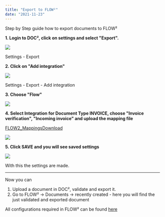 ```yaml
---
title: "Export to FLOW²"
date: "2021-11-23"
---
```


Step by Step guide how to export documents to FLOW²

**1\. Login to DOC², click on settings and select "Export".**

![](/_images/doc2/DOC²_Settings_Export-1024x612.png)

Settings - Export

**2\. Click on "Add integration"**

![](/_images/doc2/DOC²_Add-integration-1024x537.png)

Settings - Export - Add integration

**3\. Choose "Flow"**

![](/_images/doc2/DOC²_select-integration_FLOW²--1024x349.png)

**4\. Select Integration for Document Type INVOICE, choose "Invoice verification", "Incoming invoice" and upload the mapping file**

[FLOW2\_Mappings](https://docs.cloudintegration.eu/wp-content/uploads/2021/11/FLOW2_Mappings.txt)[Download](https://docs.cloudintegration.eu/wp-content/uploads/2021/11/FLOW2_Mappings.txt)

![](/_images/doc2/DOC²_Export-to-Flow_invoice-received-1024x515.png)

**5\. Click SAVE and you will see saved settings**

![](/_images/doc2/DOC²_integration_FLOW²_invoice_saved-settings-1024x552.png)

With this the settings are made.

* * *

Now you can

1. Upload a document in DOC², validate and export it.
2. Go to FLOW² -> Documents -> recently created - here you will find the just validated and exported document

All configurations required in FLOW² can be found [here](/doc2/flow2/import-from-doc%c2%b2/)
